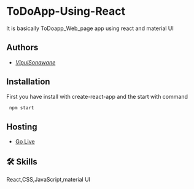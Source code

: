 
# ToDoApp-Using-React
It is basically ToDoapp_Web_page app using react and material UI
## Authors

- *[VipulSonawane](https://www.github.com/octokatherine)*


## Installation

First you have install with create-react-app and the start with command

```bash
 npm start
```
## Hosting

 - [Go Live](https://vipul1907.github.io/ToDoApp-React/)
 

## 🛠 Skills
React,CSS,JavaScript,material UI

